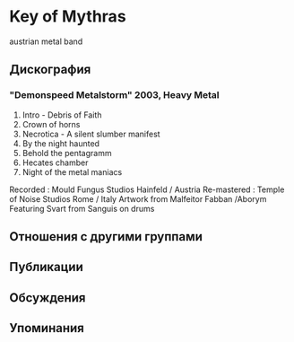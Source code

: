 # Key of Mythras

austrian metal band

## Дискография

### "Demonspeed Metalstorm" 2003, Heavy Metal

1. Intro - Debris of Faith
2. Crown of horns
3. Necrotica - A silent slumber manifest 
4. By the night haunted
5. Behold the pentagramm
6. Hecates chamber
7. Night of the metal maniacs 

Recorded : Mould Fungus Studios Hainfeld / Austria
Re-mastered : Temple of Noise Studios Rome / Italy
Artwork from Malfeitor Fabban /Aborym
Featuring Svart from Sanguis on drums


## Отношения с другими группами


## Публикации


## Обсуждения


## Упоминания

